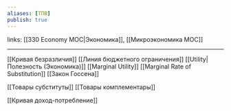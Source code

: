 ```yaml
---
aliases: [ТПВ]
publish: true
---
```

links: [[330 Economy MOC|Экономика]], [[Микроэкономика MOC]]

---

[[Кривая безразличия]]
[[Линия бюджетного ограничения]]
[[Utility|Полезность (Экономика)]]
[[Marginal Utility]]
[[Marginal Rate of Substitution]]
[[Закон Госсена]]

[[Товары субституты]]
[[Товары комплементары]]


[[Кривая доход-потребление]]